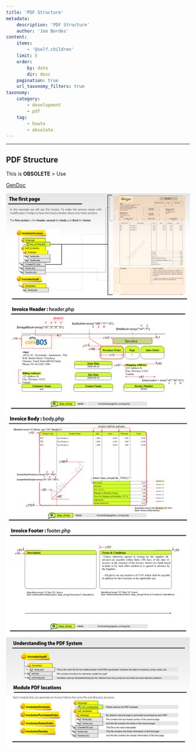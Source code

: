 ```yaml
---
title: 'PDF Structure'
metadata:
    description: 'PDF Structure'
    author: 'Joe Bordes'
content:
    items:
        - '@self.children'
    limit: 5
    order:
        by: date
        dir: desc
    pagination: true
    url_taxonomy_filters: true
taxonomy:
    category:
        - development 
        - pdf
    tag:
        - howto
        - obsolete
---
```

---
PDF Structure
-------------

<div class="notices blue"> This is <strong>OBSOLETE</strong> > Use
 
[GenDoc](../../../07.knowledge-base/10.configuration-store/changeset/08.enhancerelproject2qsopoi/corebosstore.md)

</div>

![](pdf-breakdown.png?width=100%)
![](pdf-header.png?width=100%)
![](pdf-body.png?width=100%)
![](pdf-footer.png?width=100%)
![](pdf-filestructure.png?width=100%)


